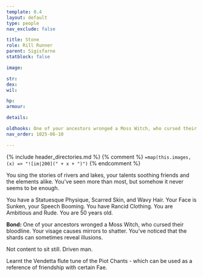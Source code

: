 ```yaml
---
template: 0.4
layout: default
type: people
nav_exclude: false

title: Stone
role: Rill Runner
parent: Sigisfarne
statblock: false

image: 

str: 
dex: 
wil: 

hp: 
armour: 

details:

oldhooks: One of your ancestors wronged a Moss Witch, who cursed their bloodline. Your visage causes mirrors to shatter. You’ve noticed that the shards can sometimes reveal illusions.
nav_order: 1025-06-10

---
```


{% include header_directories.md %}
{% comment %}
`=map(this.images, (x) => "![im|200](" + x + ")")`
{% endcomment %}

You sing the stories of rivers and lakes, your talents soothing friends and the elements alike. You've seen more than most, but somehow it never seems to be enough.

You have a Statuesque Physique, Scarred Skin, and Wavy Hair. Your Face is Sunken, your Speech Booming. You have Rancid Clothing. You are Ambitious and Rude. You are 50 years old.

**Bond:** One of your ancestors wronged a Moss Witch, who cursed their bloodline. Your visage causes mirrors to shatter. You’ve noticed that the shards can sometimes reveal illusions.

Not content to sit still. Driven man. 

Learnt the Vendetta flute tune of the Piot Chants - which can be used as a reference of friendship with certain Fae.